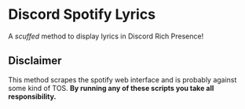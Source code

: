 # Discord Spotify Lyrics

A _scuffed_ method to display lyrics in Discord Rich Presence!

## Disclaimer

This method scrapes the spotify web interface and is probably against some kind of TOS.
**By running any of these scripts you take all responsibility.**
